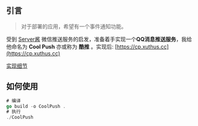## 引言

> 对于部署的应用，希望有一个事件通知功能。

受到 [Server酱](http://sc.ftqq.com/3.version) 微信推送服务的启发，准备着手实现一个**QQ消息推送服务**，我给他命名为 **Cool Push** 亦或称为 **酷推** 。实现后: [https://cp.xuthus.cc](https://cp.xuthus.cc)

[实现细节](https://xuthus.cc/dev/qq-message-push.html)


## 如何使用

```go
# 编译
go build -o CoolPush .
# 执行
./CoolPush
```

